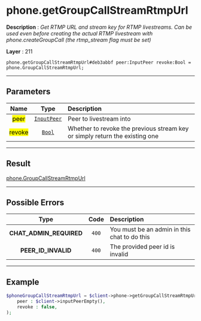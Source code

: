 # phone.getGroupCallStreamRtmpUrl

**Description** : *Get RTMP URL and stream key for RTMP livestreams\. Can be used even before creating the actual RTMP livestream with phone\.createGroupCall \(the rtmp\_stream flag must be set\)*

**Layer** : 211

```tl
phone.getGroupCallStreamRtmpUrl#deb3abbf peer:InputPeer revoke:Bool = phone.GroupCallStreamRtmpUrl;
```

---

## Parameters

| Name | Type | Description |
| :---: | :---: | :--- |
| <mark>peer</mark> | [`InputPeer`](type/InputPeer) | Peer to livestream into |
| <mark>revoke</mark> | [`Bool`](type/Bool) | Whether to revoke the previous stream key or simply return the existing one |

---

## Result

[phone.GroupCallStreamRtmpUrl](type/phone.GroupCallStreamRtmpUrl)

---

## Possible Errors

| Type | Code | Description |
| :---: | :---: | :--- |
| **CHAT_ADMIN_REQUIRED** | `400` | You must be an admin in this chat to do this |
| **PEER_ID_INVALID** | `400` | The provided peer id is invalid |

---

## Example

```php
$phoneGroupCallStreamRtmpUrl = $client->phone->getGroupCallStreamRtmpUrl(
	peer : $client->inputPeerEmpty(),
	revoke : false,
);
```